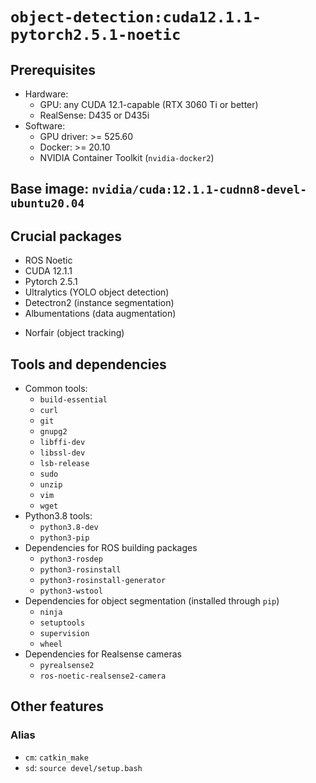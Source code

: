 # `object-detection:cuda12.1.1-pytorch2.5.1-noetic`

## Prerequisites
+ Hardware:
  - GPU: any CUDA 12.1-capable (RTX 3060 Ti or better)
  - RealSense: D435 or D435i
+ Software:
  - GPU driver: >= 525.60
  - Docker: >= 20.10
  - NVIDIA Container Toolkit (`nvidia-docker2`)

## Base image: `nvidia/cuda:12.1.1-cudnn8-devel-ubuntu20.04`

## Crucial packages
* ROS Noetic
* CUDA 12.1.1
* Pytorch 2.5.1
* Ultralytics (YOLO object detection)
* Detectron2 (instance segmentation)
* Albumentations (data augmentation)
+ Norfair (object tracking)

## Tools and dependencies
* Common tools:
  - `build-essential`
  - `curl`
  - `git`
  - `gnupg2`
  - `libffi-dev`
  - `libssl-dev`
  - `lsb-release`
  - `sudo`
  - `unzip`
  - `vim`
  - `wget`
* Python3.8 tools:
  - `python3.8-dev`
  - `python3-pip`
* Dependencies for ROS building packages
  - `python3-rosdep`
  - `python3-rosinstall`
  - `python3-rosinstall-generator`
  - `python3-wstool`
* Dependencies for object segmentation (installed through `pip`)
  - `ninja`
  - `setuptools`
  - `supervision`
  - `wheel`
* Dependencies for Realsense cameras
  - `pyrealsense2`
  - `ros-noetic-realsense2-camera`

## Other features

### Alias
* `cm`: `catkin_make`
* `sd`: `source devel/setup.bash`
